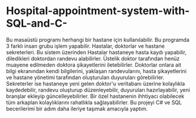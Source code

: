 # Hospital-appointment-system-with-SQL-and-C-
Bu masaüstü programı herhangi bir hastane için kullanılabilir. Bu programda 3 farklı insan grubu işlem yapabilir.
Hastalar, doktorlar ve hastane sekreterleri. Bu sistem üzerinden Hastalar hastaneye hasta kaydı yapabilir,
diledikleri doktordan randevu alabilirler. Üstelik doktor tarafından henüz muayene edilmeden doktora şikayetlerini iletebilirler.
Doktorlar onlara ait bilgi ekranından kendi bilgilerini, yaklaşan randevularını, hasta şikayetlerini ve hastane 
yönetimi tarafından oluşturulan duyuruları görebilirler.
Sekreterler ise hastaneye yeni gelen doktor'u veritabanı üzerine kolaylıkla kaydedebilir, randevu oluşturup düzenleyebilir,
duyuruları hazırlayabilir, yeni branşlar ekleyip güncelleyebilirler. Bir özel hastanenin ihhtiyacı olabilecek
tüm arkaplan kolaylıklarını rahatlıkla sağlayabilirler. Bu projeyi C# ve SQL becerilerimi bir adım daha ileriye taşımak 
amacıyla yaptım.
